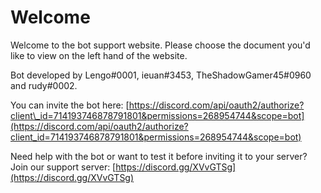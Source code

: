 # Welcome

Welcome to the bot support website. Please choose the document you'd like to view on the left hand of the website.

Bot developed by Lengo\#0001, ieuan\#3453, TheShadowGamer45\#0960 and rudy\#0002.

You can invite the bot here: [https://discord.com/api/oauth2/authorize?client\_id=714193746878791801&permissions=268954744&scope=bot](https://discord.com/api/oauth2/authorize?client_id=714193746878791801&permissions=268954744&scope=bot)

Need help with the bot or want to test it before inviting it to your server? Join our support server: [https://discord.gg/XVvGTSg](https://discord.gg/XVvGTSg)



